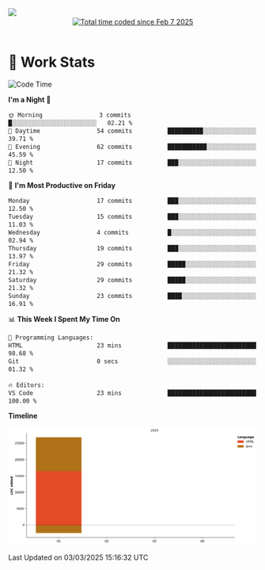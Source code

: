 <img src="https://capsule-render.vercel.app/api?type=waving&color=E0D7C8&height=200&section=header&text=Jeong8333&animation=fadeIn&fontColor=6D4930&fontSize=65&fontAlignY=60&stroke=6D4930&strokeWidth=3" />

<div align = center>
<a href="https://wakatime.com/@9207cd9b-e0ca-4b15-bb6a-6ad0a31854f8"><img src="https://wakatime.com/badge/user/9207cd9b-e0ca-4b15-bb6a-6ad0a31854f8.svg" alt="Total time coded since Feb 7 2025" /></a>
</div>
<br>

# 📝 **Work Stats**


<!--START_SECTION:waka-->
![Code Time](http://img.shields.io/badge/Code%20Time-7%20hrs%2058%20mins-blue)

**I'm a Night 🦉** 

```text
🌞 Morning                3 commits           █░░░░░░░░░░░░░░░░░░░░░░░░   02.21 % 
🌆 Daytime                54 commits          ██████████░░░░░░░░░░░░░░░   39.71 % 
🌃 Evening                62 commits          ███████████░░░░░░░░░░░░░░   45.59 % 
🌙 Night                  17 commits          ███░░░░░░░░░░░░░░░░░░░░░░   12.50 % 
```
📅 **I'm Most Productive on Friday** 

```text
Monday                   17 commits          ███░░░░░░░░░░░░░░░░░░░░░░   12.50 % 
Tuesday                  15 commits          ███░░░░░░░░░░░░░░░░░░░░░░   11.03 % 
Wednesday                4 commits           █░░░░░░░░░░░░░░░░░░░░░░░░   02.94 % 
Thursday                 19 commits          ███░░░░░░░░░░░░░░░░░░░░░░   13.97 % 
Friday                   29 commits          █████░░░░░░░░░░░░░░░░░░░░   21.32 % 
Saturday                 29 commits          █████░░░░░░░░░░░░░░░░░░░░   21.32 % 
Sunday                   23 commits          ████░░░░░░░░░░░░░░░░░░░░░   16.91 % 
```


📊 **This Week I Spent My Time On** 

```text
💬 Programming Languages: 
HTML                     23 mins             █████████████████████████   98.68 % 
Git                      0 secs              ░░░░░░░░░░░░░░░░░░░░░░░░░   01.32 % 

🔥 Editors: 
VS Code                  23 mins             █████████████████████████   100.00 % 
```

**Timeline**

![Lines of Code chart](https://raw.githubusercontent.com/Jeong8333/Jeong8333/main/assets/bar_graph.png)


 Last Updated on 03/03/2025 15:16:32 UTC
<!--END_SECTION:waka-->


